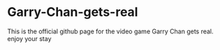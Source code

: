 # Garry-Chan-gets-real
This is the official github page for the video game Garry Chan gets real. enjoy your stay
